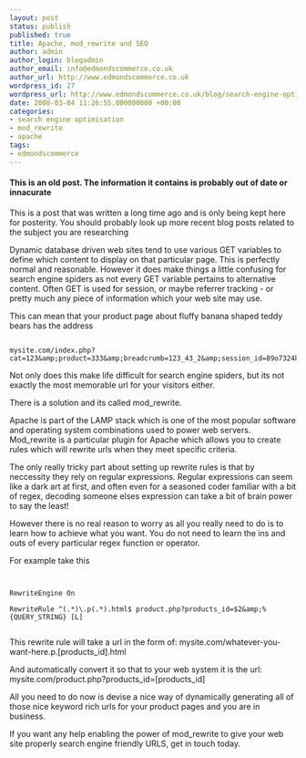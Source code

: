 ```yaml
---
layout: post
status: publish
published: true
title: Apache, mod_rewrite and SEO
author: admin
author_login: blogadmin
author_email: info@edmondscommerce.co.uk
author_url: http://www.edmondscommerce.co.uk
wordpress_id: 27
wordpress_url: http://www.edmondscommerce.co.uk/blog/search-engine-optimisation/apache-mod_rewrite-and-seo/
date: 2008-03-04 11:26:55.000000000 +00:00
categories:
- search engine optimisation
- mod_rewrite
- apache
tags:
- edmondscommerce
---
```

<div class="oldpost"><h4>This is an old post. The information it contains is probably out of date or innacurate</h4>
<p>
This is a post that was written a long time ago and is only being kept here for posterity.
You should probably look up more recent blog posts related to the subject you are researching
</p>
</div>
Dynamic database driven web sites tend to use various GET variables to define which content to display on that particular page. This is perfectly normal and reasonable. However it does make things a little confusing for search engine spiders as not every GET variable pertains to alternative content. Often GET is used for session, or maybe referrer tracking - or pretty much any piece of information which your web site may use.

This can mean that your product page about fluffy banana shaped teddy bears has the address 
```

mysite.com/index.php?cat=123&amp;product=333&amp;breadcrumb=123_43_2&amp;session_id=89o7324kjhlef8y234h

```
Not only does this make life difficult for search engine spiders, but its not exactly the most memorable url for your visitors either.

There is a solution and its called mod_rewrite.

Apache is part of the LAMP stack which is one of the most popular software and operating system combinations used to power web servers. Mod_rewrite is a particular plugin for Apache which allows you to create rules which will rewrite urls when they meet specific criteria.

The only really tricky part about setting up rewrite rules is that by neccessity they rely on regular expressions. Regular expressions can seem like a dark art at first, and often even for a seasoned coder familiar with a bit of regex, decoding someone elses expression can take a bit of brain power to say the least!

However there is no real reason to worry as all you really need to do is to learn how to achieve what you want. You do not need to learn the ins and outs of every particular regex function or operator.

For example take this

```


RewriteEngine On

RewriteRule ^(.*)\.p(.*).html$ product.php?products_id=$2&amp;%{QUERY_STRING} [L]


```

This rewrite rule will take a url in the form of:
mysite.com/whatever-you-want-here.p.[products_id].html

And automatically convert it so that to your web system it is the url:
mysite.com/product.php?products_id=[products_id]

All you need to do now is devise a nice way of dynamically generating all of those nice keyword rich urls for your product pages and you are in business.

If you want any help enabling the power of mod_rewrite to give your web site properly search engine friendly URLS, get in touch today.

